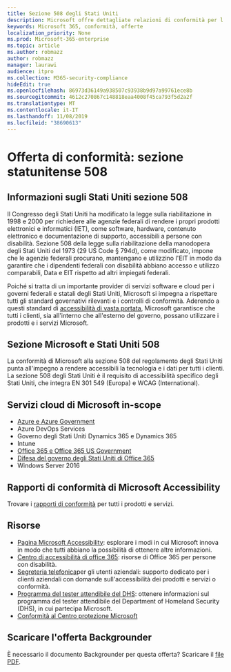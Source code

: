 ```yaml
---
title: Sezione 508 degli Stati Uniti
description: Microsoft offre dettagliate relazioni di conformità per l'accessibilità per molti dei suoi servizi cloud che descrivono le funzionalità di accessibilità di tali servizi.
keywords: Microsoft 365, conformità, offerte
localization_priority: None
ms.prod: Microsoft-365-enterprise
ms.topic: article
ms.author: robmazz
author: robmazz
manager: laurawi
audience: itpro
ms.collection: M365-security-compliance
hideEdit: true
ms.openlocfilehash: 86973d36149a938507c93938b9d97a99761ece8b
ms.sourcegitcommit: 4612c270867c148818eaa4008f45ca793f5d2a2f
ms.translationtype: MT
ms.contentlocale: it-IT
ms.lasthandoff: 11/08/2019
ms.locfileid: "38690613"
---
```

# <a name="compliance-offering-us-section-508"></a>Offerta di conformità: sezione statunitense 508

## <a name="about-us-section-508"></a>Informazioni sugli Stati Uniti sezione 508

Il Congresso degli Stati Uniti ha modificato la legge sulla riabilitazione in 1998 e 2000 per richiedere alle agenzie federali di rendere i propri prodotti elettronici e informatici (IET), come software, hardware, contenuto elettronico e documentazione di supporto, accessibili a persone con disabilità. Sezione 508 della legge sulla riabilitazione della manodopera degli Stati Uniti del 1973 (29 US Code § 794d), come modificato, impone che le agenzie federali procurano, mantengano e utilizzino l'EIT in modo da garantire che i dipendenti federali con disabilità abbiano accesso e utilizzo comparabili, Data e EIT rispetto ad altri impiegati federali.  
  
Poiché si tratta di un importante provider di servizi software e cloud per i governi federali e statali degli Stati Uniti, Microsoft si impegna a rispettare tutti gli standard governativi rilevanti e i controlli di conformità. Aderendo a questi standard di [accessibilità di vasta portata](https://go.microsoft.com/fwlink/?linkid=2052068), Microsoft garantisce che tutti i clienti, sia all'interno che all'esterno del governo, possano utilizzare i prodotti e i servizi Microsoft.

## <a name="microsoft-and-us-section-508"></a>Sezione Microsoft e Stati Uniti 508

La conformità di Microsoft alla sezione 508 del regolamento degli Stati Uniti punta all'impegno a rendere accessibili la tecnologia e i dati per tutti i clienti. La sezione 508 degli Stati Uniti è il requisito di accessibilità specifico degli Stati Uniti, che integra EN 301 549 (Europa) e WCAG (International).

## <a name="microsoft-in-scope-cloud-services"></a>Servizi cloud di Microsoft in-scope

- [Azure e Azure Government](https://go.microsoft.com/fwlink/p/?linkid=2051569)
- Azure DevOps Services
- Governo degli Stati Uniti Dynamics 365 e Dynamics 365
- Intune
- [Office 365 e Office 365 US Government](https://go.microsoft.com/fwlink/p/?LinkID=2077751)
- [Difesa del governo degli Stati Uniti di Office 365](https://go.microsoft.com/fwlink/p/?LinkID=2077751)
- Windows Server 2016

## <a name="microsoft-accessibility-conformance-reports"></a>Rapporti di conformità di Microsoft Accessibility

Trovare i [rapporti di conformità](https://go.microsoft.com/fwlink/p/?linkid=2050974) per tutti i prodotti e servizi.

## <a name="resources"></a>Risorse

- [Pagina Microsoft Accessibility](https://go.microsoft.com/fwlink/p/?linkid=2051579): esplorare i modi in cui Microsoft innova in modo che tutti abbiano la possibilità di ottenere altre informazioni.
- [Centro di accessibilità di office 365](https://go.microsoft.com/fwlink/p/?linkid=2051801): risorse di Office 365 per persone con disabilità.
- [Segreteria telefonica](https://go.microsoft.com/fwlink/p/?linkid=2050890)per gli utenti aziendali: supporto dedicato per i clienti aziendali con domande sull'accessibilità dei prodotti e servizi o conformità.
- [Programma del tester attendibile del DHS](https://go.microsoft.com/fwlink/?linkid=2052171): ottenere informazioni sul programma del tester attendibile del Department of Homeland Security (DHS), in cui partecipa Microsoft.
- [Conformità al Centro protezione Microsoft](https://www.microsoft.com/trust-center/compliance/compliance-overview)

## <a name="download-the-offering-backgrounder"></a>Scaricare l'offerta Backgrounder

È necessario il documento Backgrounder per questa offerta? Scaricare il [file PDF](https://download.microsoft.com/download/3/E/1/3E10CC43-036D-4DB5-ACBA-8665A752C8F7/Accessibility-Compliance.pdf).
